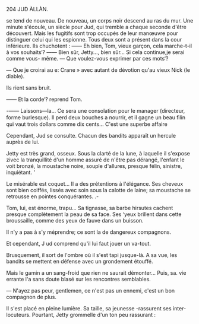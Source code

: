204 JUD ÀLLÀN.

se tend de nouveau. De nouveau, un corps noir descend au ras du mur.
Une minute s'écoule, un siècle pour Jud, qui tremble a chaque seconde
d'être découvert. Mais les fugitifs sont trop occupés de leur manœuvre
pour distinguer celui qui les espionne.
Tous deux sont a présent dans la cour inférieure. Ils chuchotent :
—— Eh bien, Tom, vieux garçon, cela marche-t-il à vos souhaits‘?
—— Bien sûr, Jetty..., bien sûr... Si cela continue,je serai comme vous-
même.
— Que voulez-vous exprimer par ces mots‘?

— Que je croirai au e: Crane » avec autant de dévotion qu'au vieux Nick
(le diable).

Ils rient sans bruit.

—— Et la corde‘? reprend Tom.

-—— Laissons—la... Ce sera une consolation pour le manager (directeur,
forme burlesque). Il perd deux bouches a nourrir, et il gagne un beau ﬁlin
qui vaut trois dollars comme dix cents... C'est une superbe affaire

Cependant, Jud se consulte. Chacun des bandits apparaît un hercule
auprès de lui.

Jetty est très grand, osseux. Sous la clarté de la lune, à laquelle il s'expose
zivec la tranquillité d'un homme assuré de n'être pas dérangé, l'enfant le
voit bronzé, la moustache noire, souple d'allures, presque félin, sinistre,
inquiétant. '

Le misérable est coquet... Il a des prétentions à l'élégance. Ses cheveux
sont bien coiffés, lissés avec soin sous la calotte de laine; sa moustache se
retrousse en pointes conquérantes. .-

Tom, lui, est énorme, trapu... Sa tignasse, sa barbe hirsutes cachent
presque complètement la peau de sa face. Ses ‘yeux brillent dans cette
broussaille, comme des yeux de fauve dans un buisson.

Il n'y a pas à s'y méprendre; ce sont la de dangereux compagnons.

Et cependant, J ud comprend qu'il lui faut jouer un va-tout.

Brusquement, il sort de l'ombre où il s'est tapi jusque-là. A sa vue, les
bandits se mettent en défense avec un grondement étouffé.

Mais le gamin a un sang-froid que rien ne saurait démonter... Puis, sa.
vie errante l'a sans doute blasé sur les rencontres semblables.

— N'ayez pas peur, gentlemen, ce n'est pas un ennemi, c'est un bon
compagnon de plus.

Il s'est placé en pleine lumière. Sa taille, sa jeunesse -rassurent ses inter-
locuteurs. Pourtant, Jetty grommelle d'un ton peu rassurant :

